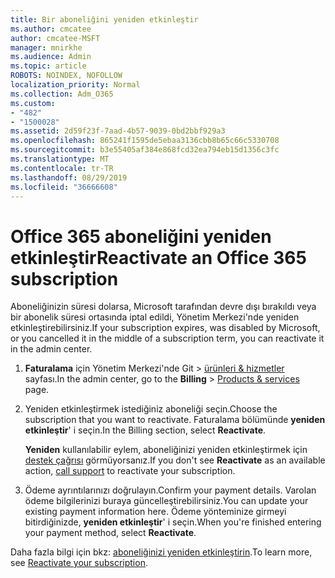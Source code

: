 ```yaml
---
title: Bir aboneliğini yeniden etkinleştir
ms.author: cmcatee
author: cmcatee-MSFT
manager: mnirkhe
ms.audience: Admin
ms.topic: article
ROBOTS: NOINDEX, NOFOLLOW
localization_priority: Normal
ms.collection: Adm_O365
ms.custom:
- "482"
- "1500028"
ms.assetid: 2d59f23f-7aad-4b57-9039-0bd2bbf929a3
ms.openlocfilehash: 865241f1595de5ebaa3136cbb8b65c66c5330708
ms.sourcegitcommit: b3e55405af384e868fcd32ea794eb15d1356c3fc
ms.translationtype: MT
ms.contentlocale: tr-TR
ms.lasthandoff: 08/29/2019
ms.locfileid: "36666608"
---
```

# <a name="reactivate-an-office-365-subscription"></a><span data-ttu-id="0449e-102">Office 365 aboneliğini yeniden etkinleştir</span><span class="sxs-lookup"><span data-stu-id="0449e-102">Reactivate an Office 365 subscription</span></span>

<span data-ttu-id="0449e-103">Aboneliğinizin süresi dolarsa, Microsoft tarafından devre dışı bırakıldı veya bir abonelik süresi ortasında iptal edildi, Yönetim Merkezi'nde yeniden etkinleştirebilirsiniz.</span><span class="sxs-lookup"><span data-stu-id="0449e-103">If your subscription expires, was disabled by Microsoft, or you cancelled it in the middle of a subscription term, you can reactivate it in the admin center.</span></span>
  
1. <span data-ttu-id="0449e-104">**Faturalama** için Yönetim Merkezi'nde Git \> [ürünleri & hizmetler](https://go.microsoft.com/fwlink/p/?linkid=842054) sayfası.</span><span class="sxs-lookup"><span data-stu-id="0449e-104">In the admin center, go to the **Billing** \> [Products & services](https://go.microsoft.com/fwlink/p/?linkid=842054) page.</span></span>

2. <span data-ttu-id="0449e-105">Yeniden etkinleştirmek istediğiniz aboneliği seçin.</span><span class="sxs-lookup"><span data-stu-id="0449e-105">Choose the subscription that you want to reactivate.</span></span> <span data-ttu-id="0449e-106">Faturalama bölümünde **yeniden etkinleştir**' i seçin.</span><span class="sxs-lookup"><span data-stu-id="0449e-106">In the Billing section, select **Reactivate**.</span></span>

    <span data-ttu-id="0449e-107">**Yeniden** kullanılabilir eylem, aboneliğinizi yeniden etkinleştirmek için [destek çağrısı](https://docs.microsoft.com/office365/admin/contact-support-for-business-products?view=o365-worldwide) görmüyorsanız.</span><span class="sxs-lookup"><span data-stu-id="0449e-107">If you don't see **Reactivate** as an available action, [call support](https://docs.microsoft.com/office365/admin/contact-support-for-business-products?view=o365-worldwide) to reactivate your subscription.</span></span>

3. <span data-ttu-id="0449e-108">Ödeme ayrıntılarınızı doğrulayın.</span><span class="sxs-lookup"><span data-stu-id="0449e-108">Confirm your payment details.</span></span> <span data-ttu-id="0449e-109">Varolan ödeme bilgilerinizi buraya güncelleştirebilirsiniz.</span><span class="sxs-lookup"><span data-stu-id="0449e-109">You can update your existing payment information here.</span></span> <span data-ttu-id="0449e-110">Ödeme yönteminize girmeyi bitirdiğinizde, **yeniden etkinleştir**' i seçin.</span><span class="sxs-lookup"><span data-stu-id="0449e-110">When you're finished entering your payment method, select **Reactivate**.</span></span>

<span data-ttu-id="0449e-111">Daha fazla bilgi için bkz: [aboneliğinizi yeniden etkinleştirin](https://docs.microsoft.com/office365/admin/subscriptions-and-billing/reactivate-your-subscription).</span><span class="sxs-lookup"><span data-stu-id="0449e-111">To learn more, see [Reactivate your subscription](https://docs.microsoft.com/office365/admin/subscriptions-and-billing/reactivate-your-subscription).</span></span>